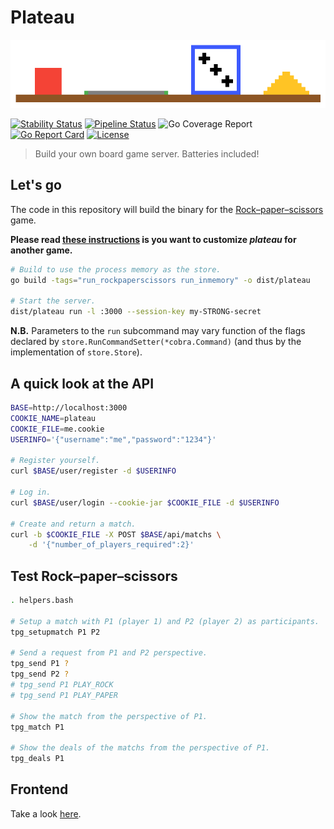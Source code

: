 # Plateau

<p align="center">
    <img src="docs/content/assets/img/plateau-logo.png" alt="Plateau" title="Plateau" />
</p>

[![Stability Status](https://img.shields.io/badge/stability-unstable-yellow.svg)](https://github.com/orangemug/stability-badges)
[![Pipeline Status](https://gitlab.com/le-garff-yoann/plateau/badges/master/pipeline.svg)](https://gitlab.com/le-garff-yoann/plateau/pipelines)
![Go Coverage Report](https://gitlab.com/le-garff-yoann/plateau/badges/master/coverage.svg?job=go:unit%20tests)
[![Go Report Card](https://goreportcard.com/badge/github.com/le-garff-yoann/plateau)](https://goreportcard.com/report/github.com/le-garff-yoann/plateau)
[![License](https://img.shields.io/badge/License-Apache%202.0-blue.svg)](LICENSE)

> Build your own board game server. Batteries included!

## Let's go

The code in this repository will build the binary for the [Rock–paper–scissors](https://en.wikipedia.org/wiki/Rock%E2%80%93paper%E2%80%93scissors) game.

**Please read [these instructions](CUSTOMIZING.md) is you want to customize *plateau* for another game.**

```bash
# Build to use the process memory as the store.
go build -tags="run_rockpaperscissors run_inmemory" -o dist/plateau 

# Start the server.
dist/plateau run -l :3000 --session-key my-STRONG-secret
```

**N.B.** Parameters to the `run` subcommand may vary function of the flags declared by `store.RunCommandSetter(*cobra.Command)` (and thus by the implementation of `store.Store`).

## A quick look at the API

```bash
BASE=http://localhost:3000
COOKIE_NAME=plateau
COOKIE_FILE=me.cookie
USERINFO='{"username":"me","password":"1234"}'

# Register yourself.
curl $BASE/user/register -d $USERINFO

# Log in.
curl $BASE/user/login --cookie-jar $COOKIE_FILE -d $USERINFO

# Create and return a match.
curl -b $COOKIE_FILE -X POST $BASE/api/matchs \
    -d '{"number_of_players_required":2}'
```

## Test Rock–paper–scissors

```bash
. helpers.bash

# Setup a match with P1 (player 1) and P2 (player 2) as participants.
tpg_setupmatch P1 P2

# Send a request from P1 and P2 perspective.
tpg_send P1 ?
tpg_send P2 ? 
# tpg_send P1 PLAY_ROCK
# tpg_send P1 PLAY_PAPER

# Show the match from the perspective of P1.
tpg_match P1

# Show the deals of the matchs from the perspective of P1.
tpg_deals P1
```

## Frontend

Take a look [here](vue/plateau/).
